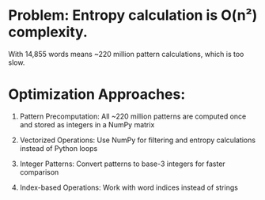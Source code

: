 # Problem: Entropy calculation is O(n²) complexity.
With 14,855 words means ~220 million pattern calculations, which is too slow. 

# Optimization Approaches:

1. Pattern Precomputation: All ~220 million patterns are computed once and stored as integers in a NumPy matrix

2. Vectorized Operations: Use NumPy for filtering and entropy calculations instead of Python loops

3. Integer Patterns: Convert patterns to base-3 integers for faster comparison

4. Index-based Operations: Work with word indices instead of strings
